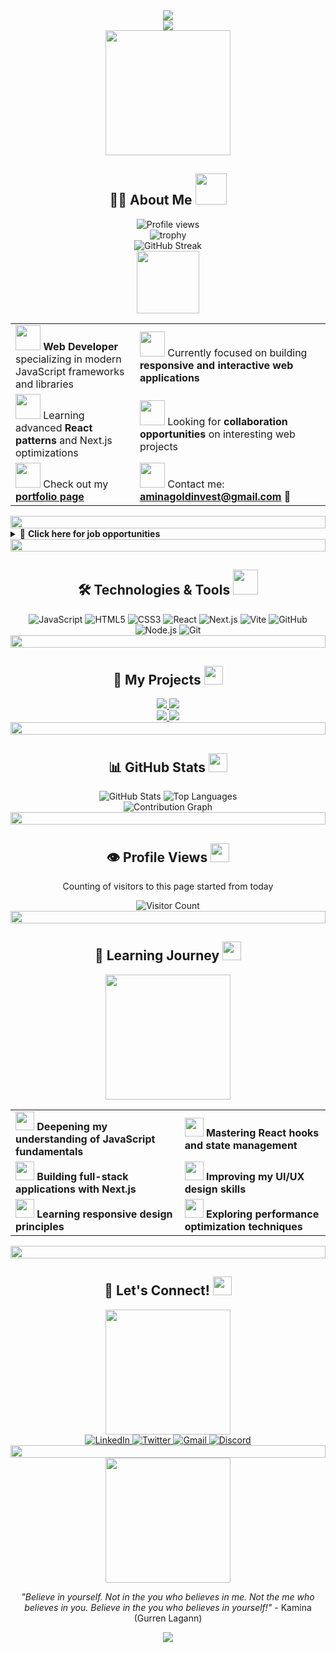 <div align="center">
  <img src="https://capsule-render.vercel.app/api?type=waving&color=ff69b4&height=200&section=header&text=Den's%20Anime%20Profile&fontSize=70&fontAlignY=35&animation=twinkling&fontColor=ffffff" />
</div>

<div align="center">
  <img src="https://readme-typing-svg.herokuapp.com/?lines=Welcome+to+my+Anime+GitHub+Profile!;こんにちは、私はDenです!;アニメが大好きなWeb開発者;Web+Developer+and+Anime+Fan&font=Fira%20Code&center=true&width=450&height=50&duration=4000&pause=1000&color=FF69B4">
</div>

<div align="center">
  <img src="https://i.pinimg.com/originals/f0/f0/d9/f0f0d932d6e39c7af5aa305cbd8da735.gif" width="200">
</div>

<h2 align="center">👨‍🎓 About Me <img src="https://media.giphy.com/media/mGcNjsfWAjY5AEZNw6/giphy.gif" width="50"></h2>

<div align="center">
  <img src="https://komarev.com/ghpvc/?username=your_username&label=Profile%20views&color=ff69b4&style=flat" alt="Profile views" />
</div>

<div align="center">
  <img src="https://github-profile-trophy.vercel.app/?username=your_username&theme=radical&no-frame=true&row=1&column=7" alt="trophy" />
</div>

<div align="center">
  <img src="https://github-readme-streak-stats.herokuapp.com/?user=your_username&theme=radical&border=ff69b4" alt="GitHub Streak" />
</div>

<div align="center">
  <img src="https://media.giphy.com/media/VgCDAzcKvsR6OM0uWg/giphy.gif" width="100">
</div>

<table align="center">
  <tr>
    <td>
      <img src="https://c.tenor.com/NCRHhqkXrJYAAAAi/programmers-go-internet.gif" width="40"> <b>Web Developer</b> specializing in modern JavaScript frameworks and libraries
    </td>
    <td>
      <img src="https://media.giphy.com/media/VgCDAzcKvsR6OM0uWg/giphy.gif" width="40"> Currently focused on building <b>responsive and interactive web applications</b>
    </td>
  </tr>
  <tr>
    <td>
      <img src="https://media.giphy.com/media/LMt9638dO8dftAjtco/giphy.gif" width="40"> Learning advanced <b>React patterns</b> and Next.js optimizations
    </td>
    <td>
      <img src="https://media.giphy.com/media/mGcNjsfWAjY5AEZNw6/giphy.gif" width="40"> Looking for <b>collaboration opportunities</b> on interesting web projects
    </td>
  </tr>
  <tr>
    <td>
      <img src="https://media.giphy.com/media/UQDSBzfyiBKvgFcSTw/giphy.gif" width="40"> Check out my <a href="https://your-website.com"><b>portfolio page</b></a>
    </td>
    <td>
      <img src="https://media.giphy.com/media/KAq5w47R9rmTuvWOWa/giphy.gif" width="40"> Contact me: <a href="mailto:aminagoldinvest@gmail.com"><b>aminagoldinvest@gmail.com</b></a> 📧
    </td>
  </tr>
</table>

<div align="center">
  <img src="https://i.imgur.com/dBaSKWF.gif" height="20" width="100%">
</div>

<details>
  <summary>📝 <b>Click here for job opportunities</b></summary>
  <p>
    <img src="https://media.giphy.com/media/3oKIPnAiaMCws8nOsE/giphy.gif" width="200" align="right">
    If there is a suitable job opportunity, please feel free to send an email to <a href="mailto:aminagoldinvest@gmail.com">aminagoldinvest@gmail.com</a>. I will respond at the earliest convenience after receiving your message.
  </p>
</details>

<div align="center">
  <img src="https://i.imgur.com/dBaSKWF.gif" height="20" width="100%">
</div>

<h2 align="center">
  🛠️ Technologies & Tools <img src="https://media.giphy.com/media/WUlplcMpOCEmTGBtBW/giphy.gif" width="40">
</h2>

<div align="center">
  <img src="https://img.shields.io/badge/JavaScript-F7DF1E?style=for-the-badge&logo=javascript&logoColor=black" alt="JavaScript" />
  <img src="https://img.shields.io/badge/HTML5-E34F26?style=for-the-badge&logo=html5&logoColor=white" alt="HTML5" />
  <img src="https://img.shields.io/badge/CSS3-1572B6?style=for-the-badge&logo=css3&logoColor=white" alt="CSS3" />
  <img src="https://img.shields.io/badge/React-20232A?style=for-the-badge&logo=react&logoColor=61DAFB" alt="React" />
  <img src="https://img.shields.io/badge/Next.js-000000?style=for-the-badge&logo=next.js&logoColor=white" alt="Next.js" />
  <img src="https://img.shields.io/badge/Vite-646CFF?style=for-the-badge&logo=vite&logoColor=white" alt="Vite" />
  <img src="https://img.shields.io/badge/GitHub-181717?style=for-the-badge&logo=github&logoColor=white" alt="GitHub" />
  <img src="https://img.shields.io/badge/Node.js-339933?style=for-the-badge&logo=node.js&logoColor=white" alt="Node.js" />
  <img src="https://img.shields.io/badge/Git-F05032?style=for-the-badge&logo=git&logoColor=white" alt="Git" />
</div>

<div align="center">
  <img src="https://i.imgur.com/dBaSKWF.gif" height="20" width="100%">
</div>

<h2 align="center">🚀 My Projects <img src="https://media.giphy.com/media/du3J3cXyzhj75IOgvA/giphy.gif" width="30"></h2>

<div align="center">
  <a href="https://github.com/your_username/project1">
    <img src="https://github-readme-stats.vercel.app/api/pin/?username=your_username&repo=project1&theme=radical&bg_color=0D1117&border_color=ff69b4" />
  </a>
  <a href="https://github.com/your_username/project2">
    <img src="https://github-readme-stats.vercel.app/api/pin/?username=your_username&repo=project2&theme=radical&bg_color=0D1117&border_color=ff69b4" />
  </a>
</div>

<div align="center">
  <a href="https://github.com/your_username/project3">
    <img src="https://github-readme-stats.vercel.app/api/pin/?username=your_username&repo=project3&theme=radical&bg_color=0D1117&border_color=ff69b4" />
  </a>
  <a href="https://github.com/your_username/project4">
    <img src="https://github-readme-stats.vercel.app/api/pin/?username=your_username&repo=project4&theme=radical&bg_color=0D1117&border_color=ff69b4" />
  </a>
</div>

<div align="center">
  <img src="https://i.imgur.com/dBaSKWF.gif" height="20" width="100%">
</div>

<h2 align="center">📊 GitHub Stats <img src="https://media.giphy.com/media/VgCDAzcKvsR6OM0uWg/giphy.gif" width="30"></h2>

<div align="center">
  <img src="https://github-readme-stats.vercel.app/api?username=your_username&show_icons=true&theme=radical&bg_color=0D1117&hide_border=false&border_color=ff69b4" alt="GitHub Stats" />
  <img src="https://github-readme-stats.vercel.app/api/top-langs/?username=your_username&layout=compact&theme=radical&bg_color=0D1117&hide_border=false&border_color=ff69b4" alt="Top Languages" />
</div>

<div align="center">
  <img src="https://github-readme-activity-graph.vercel.app/graph?username=your_username&theme=tokyo-night&bg_color=0D1117&color=ff69b4&line=ff69b4&point=FFFFFF&hide_border=false" alt="Contribution Graph" />
</div>

<div align="center">
  <img src="https://i.imgur.com/dBaSKWF.gif" height="20" width="100%">
</div>

<h2 align="center">👁️ Profile Views <img src="https://media.giphy.com/media/cKPViLWvlFwpVDiQhS/giphy.gif" width="30"></h2>

<div align="center">
  <p>Counting of visitors to this page started from today</p>
  <img src="https://profile-counter.glitch.me/your_username/count.svg" alt="Visitor Count" />
</div>

<div align="center">
  <img src="https://i.imgur.com/dBaSKWF.gif" height="20" width="100%">
</div>

<h2 align="center">🌱 Learning Journey <img src="https://media.giphy.com/media/3ohhwMDyS6rv3sB8yI/giphy.gif" width="30"></h2>

<div align="center">
  <img src="https://media.giphy.com/media/LMt9638dO8dftAjtco/giphy.gif" width="200">
</div>

<div align="center">
  <table>
    <tr>
      <td><img src="https://media.giphy.com/media/ln7z2eWriiQAllfVcn/giphy.gif" width="30"> <b>Deepening my understanding of JavaScript fundamentals</b></td>
      <td><img src="https://media.giphy.com/media/eNAsjO55tPbgaor7ma/giphy.gif" width="30"> <b>Mastering React hooks and state management</b></td>
    </tr>
    <tr>
      <td><img src="https://media.giphy.com/media/kdFc8fubgS31b8DsVu/giphy.gif" width="30"> <b>Building full-stack applications with Next.js</b></td>
      <td><img src="https://media.giphy.com/media/SS8CV2rQdlYNLtBCiF/giphy.gif" width="30"> <b>Improving my UI/UX design skills</b></td>
    </tr>
    <tr>
      <td><img src="https://media.giphy.com/media/kH1DBkPNyZPOk0BxrM/giphy.gif" width="30"> <b>Learning responsive design principles</b></td>
      <td><img src="https://media.giphy.com/media/RJzm826vu7WbJvBtxX/giphy.gif" width="30"> <b>Exploring performance optimization techniques</b></td>
    </tr>
  </table>
</div>

<div align="center">
  <img src="https://i.imgur.com/dBaSKWF.gif" height="20" width="100%">
</div>

<h2 align="center">🤝 Let's Connect! <img src="https://media.giphy.com/media/LnQjpWaON8nhr21vNW/giphy.gif" width="30"></h2>

<div align="center">
  <img src="https://media.giphy.com/media/kBZ212yGzFaxgkSIKW/giphy.gif" width="200">
</div>

<div align="center">
  <a href="https://linkedin.com/in/your_linkedin">
    <img src="https://img.shields.io/badge/LinkedIn-0077B5?style=for-the-badge&logo=linkedin&logoColor=white" alt="LinkedIn"/>
  </a>
  <a href="https://twitter.com/your_twitter">
    <img src="https://img.shields.io/badge/Twitter-1DA1F2?style=for-the-badge&logo=twitter&logoColor=white" alt="Twitter"/>
  </a>
  <a href="mailto:aminagoldinvest@gmail.com">
    <img src="https://img.shields.io/badge/Gmail-D14836?style=for-the-badge&logo=gmail&logoColor=white" alt="Gmail"/>
  </a>
  <a href="https://discord.gg/your_discord">
    <img src="https://img.shields.io/badge/Discord-7289DA?style=for-the-badge&logo=discord&logoColor=white" alt="Discord"/>
  </a>
</div>

<div align="center">
  <img src="https://i.imgur.com/dBaSKWF.gif" height="20" width="100%">
</div>

<div align="center">
  <img src="https://media.giphy.com/media/j5hWF2V3RlNGItTkTp/giphy.gif" width="200">
  <p><i>"Believe in yourself. Not in the you who believes in me. Not the me who believes in you. Believe in the you who believes in yourself!"</i> - Kamina (Gurren Lagann)</p>
</div>

<div align="center">
  <img src="https://capsule-render.vercel.app/api?type=waving&color=ff69b4&customColorList=6,11,20&height=100&section=footer&animation=twinkling" />
</div>

